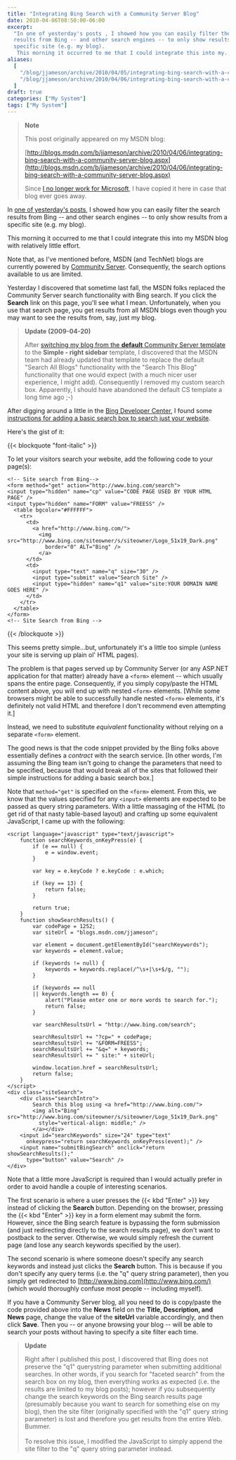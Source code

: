 ```yaml
---
title: "Integrating Bing Search with a Community Server Blog"
date: 2010-04-06T08:50:00-06:00
excerpt:
  "In one of yesterday's posts , I showed how you can easily filter the search
  results from Bing -- and other search engines -- to only show results from a
  specific site (e.g. my blog). 
   This morning it occurred to me that I could integrate this into my..."
aliases:
  [
    "/blog/jjameson/archive/2010/04/05/integrating-bing-search-with-a-community-server-blog.aspx",
    "/blog/jjameson/archive/2010/04/06/integrating-bing-search-with-a-community-server-blog.aspx",
  ]
draft: true
categories: ["My System"]
tags: ["My System"]
---
```


> **Note**
>
> This post originally appeared on my MSDN blog:
>
> [http://blogs.msdn.com/b/jjameson/archive/2010/04/06/integrating-bing-search-with-a-community-server-blog.aspx](http://blogs.msdn.com/b/jjameson/archive/2010/04/06/integrating-bing-search-with-a-community-server-blog.aspx)
>
> Since
> [I no longer work for Microsoft](/blog/jjameson/2011/09/02/last-day-with-microsoft),
> I have copied it here in case that blog ever goes away.

In
[one of yesterday's posts](/blog/jjameson/2010/04/05/narrowing-search-results-to-a-specific-site-e-g-my-blog),
I showed how you can easily filter the search results from Bing -- and other
search engines -- to only show results from a specific site (e.g. my blog).

This morning it occurred to me that I could integrate this into my MSDN blog
with relatively little effort.

Note that, as I've mentioned before, MSDN (and TechNet) blogs are currently
powered by [Community Server](http://en.wikipedia.org/wiki/Community_Server).
Consequently, the search options available to us are limited.

Yesterday I discovered that sometime last fall, the MSDN folks replaced the
Community Server search functionality with Bing search. If you click the
**Search** link on this page, you'll see what I mean. Unfortunately, when you
use that search page, you get results from all MSDN blogs even though you may
want to see the results from, say, just my blog.

> **Update (2009-04-20)**
>
> After
> [switching my blog from the **default** Community Server template](/blog/jjameson/2010/04/19/new-blog-template-and-styling)
> to the **Simple - right sidebar** template, I discovered that the MSDN team
> had already updated that template to replace the default "Search All Blogs"
> functionality with the "Search This Blog" functionality that one would expect
> (with a much nicer user experience, I might add). Consequently I removed my
> custom search box. Apparently, I should have abandoned the default CS template
> a long time ago ;-)

After digging around a little in the
[Bing Developer Center](http://www.bing.com/developers), I found some
[instructions for adding a basic search box to search just your website](http://help.live.com/help.aspx?project=WL_Webmasters&querytype=keyword&query=hcraescisab&mkt=en-us).

Here's the gist of it:

{{< blockquote "font-italic" >}}

To let your visitors search your website, add the following code to your page(s):

```
<!-- Site search from Bing-->
<form method="get" action="http://www.bing.com/search">
<input type="hidden" name="cp" value="CODE PAGE USED BY YOUR HTML PAGE" />
<input type="hidden" name="FORM" value="FREESS" />
  <table bgcolor="#FFFFFF">
    <tr>
      <td>
        <a href="http://www.bing.com/">
          <img src="http://www.bing.com/siteowner/s/siteowner/Logo_51x19_Dark.png"
            border="0" ALT="Bing" />
          </a>
      </td>
      <td>
        <input type="text" name="q" size="30" />
        <input type="submit" value="Search Site" />
        <input type="hidden" name="q1" value="site:YOUR DOMAIN NAME GOES HERE" />
      </td>
    </tr>
  </table>
</form>
<!-- Site Search from Bing -->
```

{{< /blockquote >}}

This seems pretty simple...but, unfortunately it's a little too simple (unless
your site is serving up plain ol' HTML pages).

The problem is that pages served up by Community Server (or any ASP.NET
application for that matter) already have a `<form>` element -- which usually
spans the entire page. Consequently, if you simply copy/paste the HTML content
above, you will end up with nested `<form>` elements. [While some browsers might
be able to successfully handle nested `<form>` elements, it's definitely not
valid HTML and therefore I don't recommend even attempting it.]

Instead, we need to substitute *equivalent* functionality without relying on a
separate `<form>` element.

The good news is that the code snippet provided by the Bing folks above
essentially defines a *contract* with the search service. [In other words, I'm
assuming the Bing team isn't going to change the parameters that need to be
specified, because that would break all of the sites that followed their simple
instructions for adding a basic search box.]

Note that `method="get"` is specified on the `<form>` element. From this, we
know that the values specified for any `<input>` elements are expected to be
passed as query string parameters. With a little massaging of the HTML (to get
rid of that nasty table-based layout) and crafting up some equivalent
JavaScript, I came up with the following:

```
<script language="javascript" type="text/javascript">
    function searchKeywords_onKeyPress(e) {
        if (e == null) {
            e = window.event;
        }

        var key = e.keyCode ? e.keyCode : e.which;

        if (key == 13) {
            return false;
        }

        return true;
    }
    function showSearchResults() {
        var codePage = 1252;
        var siteUrl = "blogs.msdn.com/jjameson";

        var element = document.getElementById("searchKeywords");
        var keywords = element.value;

        if (keywords != null) {
            keywords = keywords.replace(/^\s+|\s+$/g, "");
        }

        if (keywords == null
        || keywords.length == 0) {
            alert("Please enter one or more words to search for.");
            return false;
        }

        var searchResultsUrl = "http://www.bing.com/search";

        searchResultsUrl += "?cp=" + codePage;
        searchResultsUrl += "&FORM=FREESS";
        searchResultsUrl += "&q=" + keywords;
        searchResultsUrl += " site:" + siteUrl;

        window.location.href = searchResultsUrl;
        return false;
    }
</script>
<div class="siteSearch">
    <div class="searchIntro">
        Search this blog using <a href="http://www.bing.com/">
        <img alt="Bing" src="http://www.bing.com/siteowner/s/siteowner/Logo_51x19_Dark.png"
          style="vertical-align: middle;" />
        </a></div>
    <input id="searchKeywords" size="24" type="text"
      onkeypress="return searchKeywords_onKeyPress(event);" />
    <input name="submitBingSearch" onclick="return showSearchResults();"
      type="button" value="Search" />
</div>
```

Note that a little more JavaScript is required than I would actually prefer in
order to avoid handle a couple of interesting scenarios.

The first scenario is where a user presses the {{< kbd "Enter" >}} key instead
of clicking the **Search** button. Depending on the browser, pressing the {{<
kbd "Enter" >}} key in a form element may submit the form. However, since the
Bing search feature is bypassing the form submission (and just redirecting
directly to the search results page), we don't want to postback to the server.
Otherwise, we would simply refresh the current page (and lose any search
keywords specified by the user).

The second scenario is where someone doesn't specify any search keywords and
instead just clicks the **Search** button. This is because if you don't specify
any query terms (i.e. the "q" query string parameter), then you simply get
redirected to [http://www.bing.com](http://www.bing.com/) (which would
thoroughly confuse most people -- including myself).

If you have a Community Server blog, all you need to do is copy/paste the code
provided above into the **News** field on the **Title, Description, and News**
page, change the value of the **siteUrl** variable accordingly, and then click
**Save**. Then you -- or anyone browsing your blog -- will be able to search
your posts without having to specify a site filter each time.

> **Update**
>
> Right after I published this post, I discovered that Bing does not preserve
> the "q1" querystring parameter when submitting additional searches. In other
> words, if you search for "faceted search" from the search box on my blog, then
> everything works as expected (i.e. the results are limited to my blog posts);
> however if you subsequently change the search keywords on the Bing search
> results page (presumably because you want to search for something else on my
> blog), then the site filter (originally specified with the "q1" query string
> parameter) is lost and therefore you get results from the entire Web. Bummer.\
> \
> To resolve this issue, I modified the JavaScript to simply append the site
> filter to the "q" query string parameter instead.
